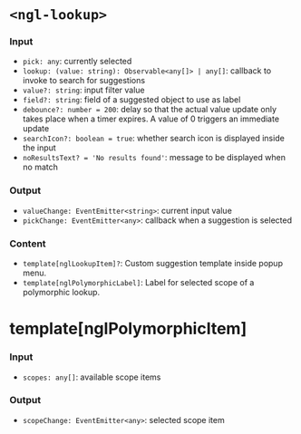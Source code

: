 # `<ngl-lookup>`

### Input

  * `pick: any`: currently selected
  * `lookup: (value: string): Observable<any[]> | any[]`: callback to invoke to search for suggestions
  * `value?: string`: input filter value
  * `field?: string`: field of a suggested object to use as label
  * `debounce?: number = 200`:  delay so that the actual value update only takes place when a timer expires. A value of 0 triggers an immediate update
  * `searchIcon?: boolean = true`: whether search icon is displayed inside the input
  * `noResultsText? = 'No results found'`: message to be displayed when no match

### Output

  * `valueChange: EventEmitter<string>`: current input value
  * `pickChange: EventEmitter<any>`: callback when a suggestion is selected

### Content

  * `template[nglLookupItem]?`: Custom suggestion template inside popup menu.
  * `template[nglPolymorphicLabel]`: Label for selected scope of a polymorphic lookup.

# template[nglPolymorphicItem]

### Input

  * `scopes: any[]`: available scope items

### Output

  * `scopeChange: EventEmitter<any>`: selected scope item
